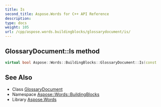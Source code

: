 ```yaml
---
title: Is
second_title: Aspose.Words for C++ API Reference
description: 
type: docs
weight: 105
url: /cpp/aspose.words.buildingblocks/glossarydocument/is/
---
```

## GlossaryDocument::Is method




```cpp
virtual bool Aspose::Words::BuildingBlocks::GlossaryDocument::Is(const System::TypeInfo &target) const override
```

## See Also

* Class [GlossaryDocument](../)
* Namespace [Aspose::Words::BuildingBlocks](../../)
* Library [Aspose.Words](../../../)
